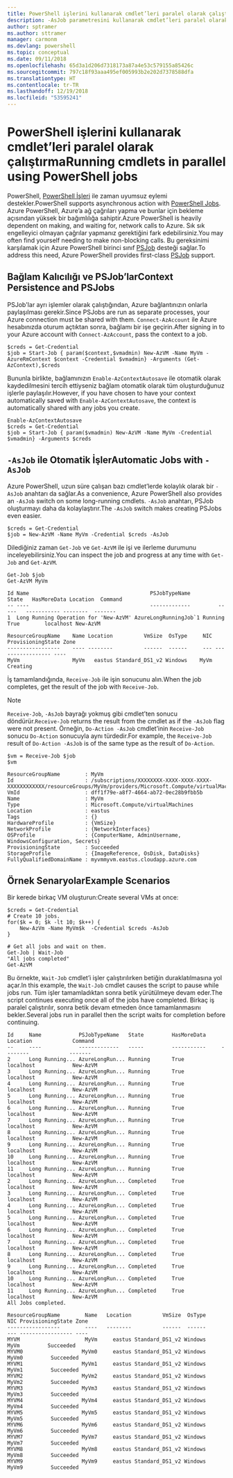 ```yaml
---
title: PowerShell işlerini kullanarak cmdlet’leri paralel olarak çalıştırma
description: -AsJob parametresini kullanarak cmdlet’leri paralel olarak çalıştırma yönergeleri.
author: sptramer
ms.author: sttramer
manager: carmonm
ms.devlang: powershell
ms.topic: conceptual
ms.date: 09/11/2018
ms.openlocfilehash: 65d3a1d206d7318173a87a4e53c579155a85426c
ms.sourcegitcommit: 797c18f93aaa495ef005993b2e202d7378588dfa
ms.translationtype: HT
ms.contentlocale: tr-TR
ms.lasthandoff: 12/19/2018
ms.locfileid: "53595241"
---
```

# <a name="running-cmdlets-in-parallel-using-powershell-jobs"></a><span data-ttu-id="42d15-103">PowerShell işlerini kullanarak cmdlet’leri paralel olarak çalıştırma</span><span class="sxs-lookup"><span data-stu-id="42d15-103">Running cmdlets in parallel using PowerShell jobs</span></span>

<span data-ttu-id="42d15-104">PowerShell, [PowerShell İşleri](/powershell/module/microsoft.powershell.core/about/about_jobs) ile zaman uyumsuz eylemi destekler.</span><span class="sxs-lookup"><span data-stu-id="42d15-104">PowerShell supports asynchronous action with [PowerShell Jobs](/powershell/module/microsoft.powershell.core/about/about_jobs).</span></span>
<span data-ttu-id="42d15-105">Azure PowerShell, Azure’a ağ çağrıları yapma ve bunlar için bekleme açısından yüksek bir bağımlılığa sahiptir.</span><span class="sxs-lookup"><span data-stu-id="42d15-105">Azure PowerShell is heavily dependent on making, and waiting for, network calls to Azure.</span></span> <span data-ttu-id="42d15-106">Sık sık engelleyici olmayan çağrılar yapmanız gerektiğini fark edebilirsiniz.</span><span class="sxs-lookup"><span data-stu-id="42d15-106">You may often find yourself needing to make non-blocking calls.</span></span> <span data-ttu-id="42d15-107">Bu gereksinimi karşılamak için Azure PowerShell birinci sınıf [PSJob](/powershell/module/microsoft.powershell.core/about/about_jobs) desteği sağlar.</span><span class="sxs-lookup"><span data-stu-id="42d15-107">To address this need, Azure PowerShell provides first-class [PSJob](/powershell/module/microsoft.powershell.core/about/about_jobs) support.</span></span>

## <a name="context-persistence-and-psjobs"></a><span data-ttu-id="42d15-108">Bağlam Kalıcılığı ve PSJob’lar</span><span class="sxs-lookup"><span data-stu-id="42d15-108">Context Persistence and PSJobs</span></span>

<span data-ttu-id="42d15-109">PSJob'lar ayrı işlemler olarak çalıştığından, Azure bağlantınızın onlarla paylaşılması gerekir.</span><span class="sxs-lookup"><span data-stu-id="42d15-109">Since PSJobs are run as separate processes, your Azure connection must be shared with them.</span></span> <span data-ttu-id="42d15-110">`Connect-AzAccount` ile Azure hesabınızda oturum açtıktan sonra, bağlamı bir işe geçirin.</span><span class="sxs-lookup"><span data-stu-id="42d15-110">After signing in to your Azure account with `Connect-AzAccount`, pass the context to a job.</span></span>

```azurepowershell-interactive
$creds = Get-Credential
$job = Start-Job { param($context,$vmadmin) New-AzVM -Name MyVm -AzureRmContext $context -Credential $vmadmin} -Arguments (Get-AzContext),$creds
```

<span data-ttu-id="42d15-111">Bununla birlikte, bağlamınızın `Enable-AzContextAutosave` ile otomatik olarak kaydedilmesini tercih ettiyseniz bağlam otomatik olarak tüm oluşturduğunuz işlerle paylaşılır.</span><span class="sxs-lookup"><span data-stu-id="42d15-111">However, if you have chosen to have your context automatically saved with `Enable-AzContextAutosave`, the context is automatically shared with any jobs you create.</span></span>

```azurepowershell-interactive
Enable-AzContextAutosave
$creds = Get-Credential
$job = Start-Job { param($vmadmin) New-AzVM -Name MyVm -Credential $vmadmin} -Arguments $creds
```

## <a name="automatic-jobs-with--asjob"></a><span data-ttu-id="42d15-112">`-AsJob` ile Otomatik İşler</span><span class="sxs-lookup"><span data-stu-id="42d15-112">Automatic Jobs with `-AsJob`</span></span>

<span data-ttu-id="42d15-113">Azure PowerShell, uzun süre çalışan bazı cmdlet’lerde kolaylık olarak bir `-AsJob` anahtarı da sağlar.</span><span class="sxs-lookup"><span data-stu-id="42d15-113">As a convenience, Azure PowerShell also provides an `-AsJob` switch on some long-running cmdlets.</span></span>
<span data-ttu-id="42d15-114">`-AsJob` anahtarı, PSJob oluşturmayı daha da kolaylaştırır.</span><span class="sxs-lookup"><span data-stu-id="42d15-114">The `-AsJob` switch makes creating PSJobs even easier.</span></span>

```azurepowershell-interactive
$creds = Get-Credential
$job = New-AzVM -Name MyVm -Credential $creds -AsJob
```

<span data-ttu-id="42d15-115">Dilediğiniz zaman `Get-Job` ve `Get-AzVM` ile işi ve ilerleme durumunu inceleyebilirsiniz.</span><span class="sxs-lookup"><span data-stu-id="42d15-115">You can inspect the job and progress at any time with `Get-Job` and `Get-AzVM`.</span></span>

```azurepowershell-interactive
Get-Job $job
Get-AzVM MyVm
```

```output
Id Name                                       PSJobTypeName         State   HasMoreData Location  Command
-- ----                                       -------------         -----   ----------- --------  -------
1  Long Running Operation for 'New-AzVM' AzureLongRunningJob`1 Running True        localhost New-AzVM

ResourceGroupName    Name Location          VmSize  OsType     NIC ProvisioningState Zone
-----------------    ---- --------          ------  ------     --- ----------------- ----
MyVm                 MyVm   eastus Standard_DS1_v2 Windows    MyVm          Creating
```

<span data-ttu-id="42d15-116">İş tamamlandığında, `Receive-Job` ile işin sonucunu alın.</span><span class="sxs-lookup"><span data-stu-id="42d15-116">When the job completes, get the result of the job with `Receive-Job`.</span></span>

> [!NOTE]
> <span data-ttu-id="42d15-117">`Receive-Job`, `-AsJob` bayrağı yokmuş gibi cmdlet’ten sonucu döndürür.</span><span class="sxs-lookup"><span data-stu-id="42d15-117">`Receive-Job` returns the result from the cmdlet as if the `-AsJob` flag were not present.</span></span>
> <span data-ttu-id="42d15-118">Örneğin, `Do-Action -AsJob` cmdlet’inin `Receive-Job` sonucu `Do-Action` sonucuyla aynı türdedir.</span><span class="sxs-lookup"><span data-stu-id="42d15-118">For example, the `Receive-Job` result of `Do-Action -AsJob` is of the same type as the result of `Do-Action`.</span></span>

```azurepowershell-interactive
$vm = Receive-Job $job
$vm
```

```output
ResourceGroupName        : MyVm
Id                       : /subscriptions/XXXXXXXX-XXXX-XXXX-XXXX-XXXXXXXXXXXX/resourceGroups/MyVm/providers/Microsoft.Compute/virtualMachines/MyVm
VmId                     : dff1f79e-a8f7-4664-ab72-0ec28b9fbb5b
Name                     : MyVm
Type                     : Microsoft.Compute/virtualMachines
Location                 : eastus
Tags                     : {}
HardwareProfile          : {VmSize}
NetworkProfile           : {NetworkInterfaces}
OSProfile                : {ComputerName, AdminUsername, WindowsConfiguration, Secrets}
ProvisioningState        : Succeeded
StorageProfile           : {ImageReference, OsDisk, DataDisks}
FullyQualifiedDomainName : myvmmyvm.eastus.cloudapp.azure.com
```

## <a name="example-scenarios"></a><span data-ttu-id="42d15-119">Örnek Senaryolar</span><span class="sxs-lookup"><span data-stu-id="42d15-119">Example Scenarios</span></span>

<span data-ttu-id="42d15-120">Bir kerede birkaç VM oluşturun:</span><span class="sxs-lookup"><span data-stu-id="42d15-120">Create several VMs at once:</span></span>

```azurepowershell-interactive
$creds = Get-Credential
# Create 10 jobs.
for($k = 0; $k -lt 10; $k++) {
    New-AzVm -Name MyVm$k  -Credential $creds -AsJob
}

# Get all jobs and wait on them.
Get-Job | Wait-Job
"All jobs completed"
Get-AzVM
```

<span data-ttu-id="42d15-121">Bu örnekte, `Wait-Job` cmdlet’i işler çalıştırılırken betiğin duraklatılmasına yol açar.</span><span class="sxs-lookup"><span data-stu-id="42d15-121">In this example, the `Wait-Job` cmdlet causes the script to pause while jobs run.</span></span> <span data-ttu-id="42d15-122">Tüm işler tamamladıktan sonra betik yürütülmeye devam eder.</span><span class="sxs-lookup"><span data-stu-id="42d15-122">The script continues executing once all of the jobs have completed.</span></span> <span data-ttu-id="42d15-123">Birkaç iş paralel çalıştırılır, sonra betik devam etmeden önce tamamlanmasını bekler.</span><span class="sxs-lookup"><span data-stu-id="42d15-123">Several jobs run in parallel then the script waits for completion before continuing.</span></span>

```output
Id     Name            PSJobTypeName   State         HasMoreData     Location             Command
--     ----            -------------   -----         -----------     --------             -------
2      Long Running... AzureLongRun... Running       True            localhost            New-AzVM
3      Long Running... AzureLongRun... Running       True            localhost            New-AzVM
4      Long Running... AzureLongRun... Running       True            localhost            New-AzVM
5      Long Running... AzureLongRun... Running       True            localhost            New-AzVM
6      Long Running... AzureLongRun... Running       True            localhost            New-AzVM
7      Long Running... AzureLongRun... Running       True            localhost            New-AzVM
8      Long Running... AzureLongRun... Running       True            localhost            New-AzVM
9      Long Running... AzureLongRun... Running       True            localhost            New-AzVM
10     Long Running... AzureLongRun... Running       True            localhost            New-AzVM
11     Long Running... AzureLongRun... Running       True            localhost            New-AzVM
2      Long Running... AzureLongRun... Completed     True            localhost            New-AzVM
3      Long Running... AzureLongRun... Completed     True            localhost            New-AzVM
4      Long Running... AzureLongRun... Completed     True            localhost            New-AzVM
5      Long Running... AzureLongRun... Completed     True            localhost            New-AzVM
6      Long Running... AzureLongRun... Completed     True            localhost            New-AzVM
7      Long Running... AzureLongRun... Completed     True            localhost            New-AzVM
8      Long Running... AzureLongRun... Completed     True            localhost            New-AzVM
9      Long Running... AzureLongRun... Completed     True            localhost            New-AzVM
10     Long Running... AzureLongRun... Completed     True            localhost            New-AzVM
11     Long Running... AzureLongRun... Completed     True            localhost            New-AzVM
All Jobs completed.

ResourceGroupName        Name   Location          VmSize  OsType           NIC ProvisioningState Zone
-----------------        ----   --------          ------  ------           --- ----------------- ----
MYVM                     MyVm     eastus Standard_DS1_v2 Windows          MyVm         Succeeded
MYVM0                   MyVm0     eastus Standard_DS1_v2 Windows         MyVm0         Succeeded
MYVM1                   MyVm1     eastus Standard_DS1_v2 Windows         MyVm1         Succeeded
MYVM2                   MyVm2     eastus Standard_DS1_v2 Windows         MyVm2         Succeeded
MYVM3                   MyVm3     eastus Standard_DS1_v2 Windows         MyVm3         Succeeded
MYVM4                   MyVm4     eastus Standard_DS1_v2 Windows         MyVm4         Succeeded
MYVM5                   MyVm5     eastus Standard_DS1_v2 Windows         MyVm5         Succeeded
MYVM6                   MyVm6     eastus Standard_DS1_v2 Windows         MyVm6         Succeeded
MYVM7                   MyVm7     eastus Standard_DS1_v2 Windows         MyVm7         Succeeded
MYVM8                   MyVm8     eastus Standard_DS1_v2 Windows         MyVm8         Succeeded
MYVM9                   MyVm9     eastus Standard_DS1_v2 Windows         MyVm9         Succeeded
```
